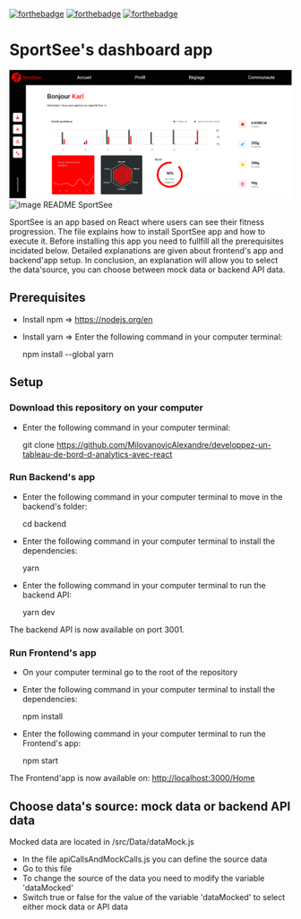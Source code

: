 [![forthebadge](https://forthebadge.com/images/badges/made-with-javascript.svg)](https://forthebadge.com)
[![forthebadge](https://forthebadge.com/images/badges/uses-css.svg)](https://forthebadge.com)
[![forthebadge](https://forthebadge.com/images/badges/uses-html.svg)](https://forthebadge.com)

# SportSee's dashboard app

<img src='src/Assets/Image_README_SportSee.png' alt='Image README SportSee' title='Image_README_SportSee'/>

<img src='Image_README_SportSee.png' alt='Image README SportSee' title='Image_README_SportSee'/>

SportSee is an app based on React where users can see their fitness progression.
The file explains how to install SportSee app and how to execute it.
Before installing this app you need to fullfill all the prerequisites incidated below.
Detailed explanations are given about frontend's app and backend'app setup.
In conclusion, an explanation will allow you to select the data'source, you can choose between mock data
or backend API data.  

## Prerequisites

- Install npm => <a href='https://nodejs.org/en'>https://nodejs.org/en</a>
- Install yarn => Enter the following command in your computer terminal:

    npm install --global yarn

## Setup

### Download this repository on your computer

- Enter the following command in your computer terminal: 

    git clone <a href='https://github.com/MilovanovicAlexandre/developpez-un-tableau-de-bord-d-analytics-avec-react'>https://github.com/MilovanovicAlexandre/developpez-un-tableau-de-bord-d-analytics-avec-react</a>
### Run Backend's app

- Enter the following command in your computer terminal to move in the backend's folder:

    cd backend

- Enter the following command in your computer terminal to install the dependencies:

    yarn

- Enter the following command in your computer terminal to run the backend API:

    yarn dev

The backend API is now available on port 3001. 

### Run Frontend's app

- On your computer terminal go to the root of the repository

- Enter the following command in your computer terminal to install the dependencies:

    npm install

- Enter the following command in your computer terminal to run the Frontend's app:

    npm start

The Frontend'app is now available on: <a href='http://localhost:3000/Home'>http://localhost:3000/Home</a>

## Choose data's source: mock data or backend API data

Mocked data are located in /src/Data/dataMock.js

- In the file apiCallsAndMockCalls.js you can define the source data
- Go to this file
- To change the source of the data you need to modify the variable 'dataMocked'
- Switch true or false for the value of the variable 'dataMocked' to select either mock data or API data 